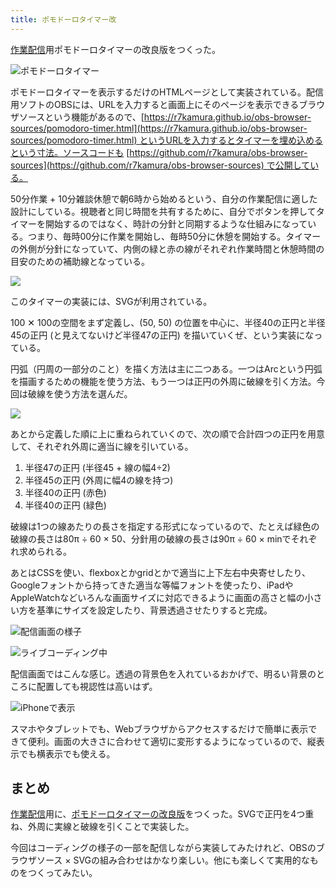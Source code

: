 ```yaml
---
title: ポモドーロタイマー改
---
```

[作業配信](https://www.youtube.com/c/r7kamura)用ポモドーロタイマーの改良版をつくった。

![](https://lh3.googleusercontent.com/docs/ADP-6oFx5h2NU61OcTwvvO7Go_ht87FUvYyRlbhKoO1MOao4V-HAJE6towpOm8WGeM-g11vZODDLZiyj-Cabul3OG6jtzTaacGsQcOXV1BFvU9q-orlPewmc-MuEPyHJMxq_q0jWKTmgEuriPIYt4UHErKQOa6LYHiu6pcj39JM-KbDyXCJBPmsEnzb95cW_2iaG7RM5R3rBlREagZ_69Z5eaoPGVUE2HhUNaTLspqx5yUsyuuJYcrxnUGGPUnWAH-fnugB535mnMgxjsbw-G8FDKvv6Hp7OaJiENxC4lOi3Ex5vHWz9v0F5qs79Yz4FYcfuL35GnGSTuij0uk9ScEbGnlW4Bv5ptaNQ1TVuU3l6EHmN0a74-aAafZMGAFjm_vuRXndLjoTmPG_E0O9hDV0ws40OQcyodqhBWUFvD1Izl7tqWJDMO1BebefValVJ2Yb-YP7iyZ1bWpmqPtx6sT9rx170AsXnNW2oyx9_Mcba2Tw2q-VeKthwOLIx0yPIQKUZFQJUAGnARQym3aYMQo6O0SSQA8rLBxeM9YYfiDJBsDg6qsscQ-Zy-PSzMx5mDrKhN7eWsx_-X8TKWLdFW1lWcgW2nvWaVzuY3Wpdqtxs7Dfx8XQah-v_5XXUm4kJj0eQDW0-i-FqYqibTdDvoyXbx75v1OJ27Ri2cCG0WgOYwiUaCMjSFXJg-ZSypAOI5fa12AnTIAoQtoDzTk3_kcTouCobKkXLKZvMIWGt4ShclbPrTidmoN9VJYHbfUBBLcHlMT5_eJ0fcCIoSgMw-i4JqaWlQBoEeEjojBFTwCmSr2_9ckCWPEwTZ2lBF-VkZX4J8736E6N0jUJTBXUn67y4fRzFciCVPHWPvHLfp6eagsAvQykCxiIpKloNWAiep3YRUWMDN23WyDak1L1DZ_PwJo07XyVUNO845Urmjhz9yCKxjFaQZ-b-BC3F82DCXw1uQa5kujPuqH-HSCKcBL9lXTeZzz5AxyElzz1lQMVh2lsAP3GwinpTayBH7adXSWc2y011IS-r6GrhH3oxFxVYVCUoQBxGpibxj30PJfSra7SjfPn4ccKCbJkdedVe05n31e3yXBy5do2Vp6BxKx9Y_TmJthyBV1nBCuHzi4L1ULd3hyyvgRrUu1hokLvkE6lD2xQevAwFoEB8_-YoE7oh1sKva3WdGexPMa5NKCNOBRVIm44rVlz0Ct0RWcJIchwtWeqd6xaydtgXKyjxqVNU51lCZH4Tw9kyG53fKVAhc1knp19BfQ "ポモドーロタイマー")

ポモドーロタイマーを表示するだけのHTMLページとして実装されている。配信用ソフトのOBSには、URLを入力すると画面上にそのページを表示できるブラウザソースという機能があるので、[https://r7kamura.github.io/obs-browser-sources/pomodoro-timer.html](https://r7kamura.github.io/obs-browser-sources/pomodoro-timer.html) というURLを入力するとタイマーを埋め込めるという寸法。ソースコードも [https://github.com/r7kamura/obs-browser-sources](https://github.com/r7kamura/obs-browser-sources) で公開している。

50分作業 + 10分雑談休憩で朝6時から始めるという、自分の作業配信に適した設計にしている。視聴者と同じ時間を共有するために、自分でボタンを押してタイマーを開始するのではなく、時計の分針と同期するような仕組みになっている。つまり、毎時00分に作業を開始し、毎時50分に休憩を開始する。タイマーの外側が分針になっていて、内側の緑と赤の線がそれぞれ作業時間と休憩時間の目安のための補助線となっている。

![](https://lh3.googleusercontent.com/docs/ADP-6oE6H4SvSQJFI39cfjm1EH1OMnVrWqyDbqTKIFySYDlmEU1JLZGjHIqreg8q84CvEV16ff5qsN2cE8N5bP8MwDRGiiwRrKWrPqEiHB0WoeksKgUBWHM0yBXm1I6p1HTy_9taZM6pZsFnqmLNa0D496rzeGcegLCPNcPyNyLgElmI6GeR1nMTc9VJOVdLpxjiMEXLIV-RvOxDF6yo7oZmLwfhSPzc8dxH213SPDfh_sncnVUZqu5LJvkdXbptv0yjyEJC3_19p3lz_QYjdC8NuV525UKevHi1JnC8je74U6unOZ9hLw_vRupRUdFb-LPYC-eRjLvIAertvwjT2usyhAzzuZQTamAiQknTue-tzTtJRAGeKRSUhkX0j-hzqkiMhXPHHFGTARXySKY7nJ8jv17qOudWSzefoh0EMJOSKbzzTShGc69DVtMTeFTVoPYXIYsYkfhH4YXp-X9i2r8EmNXgJaSiEkL5SwcOsQpTXwTfHfHPtSDVqOl6oI4ZwgloSFT_Pb0k8_NMF5rY9xC5aH4MMxp1qQCTiaO1JW7-sH_HR8vc5HAGIf7ZCSzqJor90PxskkTGFcJi1yBb52-eL0vxv4AEzrKegMiSE7YsLo7esf81aV8yzEJCd9XC0symShJs0iWchAihwPvgi4deOCq2A3A-dx7iUEEU8tw916raTYZIMKpEq-jv5ZvmnO0pkoXGvKdk409iUxMM_EnPHsgxNk_0zNXb3r4Fa7NcwoImGMqRnuBAfppcSxNKl1pGTrjh7PuyJY0qvdTXYP3dOU-c3HgqdP-21vr8eK5yohAJt5JQ-ewcra9kp2F0X0iFGCZKgqrUi-r8eToQhznEn8aM0zBTFnRw76H9vqbvXqzCbIhpFpVchq7mYgbEsDOknKhDJf4j9ShRllI2aDgPY0hTXQyTtDi2oc1-DiJXo_rHNHSb0DRFqalN43orC0Vv6dt23FBnaffx-8IRKkL4grFlDqx3eMIDe_a_2AZZJ23E0Oytx5yTIdWdPZ6rbbGqNYP-XKNGDFMFbNscJJwxIiCWbTv44_Ap_Oopu155bBD2K7qADC9A7or3Xjlq_SFAePFiulklY_QmXzqQbrVegrNlF0TFBJu-VEGRCV_YyYGbUj8IIkRpwgZIDntug6PzoT5hZNV1i1VW8kFXU-S772jl4OYqaoaYdE99PuCOqF89pmnO3f-b7M6SRnXJ_B9EcDpfteLQepzKOum9fe6w2uFrq2CS5oRAMTZ5r17U3atNdNe5wg)

このタイマーの実装には、SVGが利用されている。

100 ✕ 100の空間をまず定義し、(50, 50) の位置を中心に、半径40の正円と半径45の正円 (と見えてないけど半径47の正円) を描いていくぜ、という実装になっている。

円弧（円周の一部分のこと）を描く方法は主に二つある。一つはArcという円弧を描画するための機能を使う方法、もう一つは正円の外周に破線を引く方法。今回は破線を使う方法を選んだ。

![](https://lh3.googleusercontent.com/docs/ADP-6oHolfQzlpsAUtYfCaf7canQWL0F_T_ZVur7HRWTq07Js6_bk08qUj-6oYbksyQrtsDJ7hO_gwgJOTcWH3-m6ZWrH__jrM2_hg1H6wVnRtkz4cC1_G1vBLdq8eY2GbbZCtovJ1HFMUSiq0RufL2ZAwmcervN_zvbGeYRUid7ijqifHo7oouwhhOQcSI8-wzJHhtP5S6cdRvODDFBUCrgh76L5hqKvx-hdXAHhRzScXAG8jL2F71TP_uZ_LTEdXfeV8UbCf1MsoVtXU6zQfWuQ5xStvLQ8B8wJ-jLN0S9ap9ZNQUdNSBxTo7R7ynTWHQC4sSrY7QWxExEHfmLkM21CN0nL51U5tzX9dSRXqfigT1pOYceo28KjJN3i5Yh6kSNBNSswH1i2Uj4OlbvQI2Nqsd-VEY3zSe1wOqwvAwyqt9PANVcWLtdSbhUHWsU_JOShFIn3hCcQFLLez7-Y9jwY_IHfyfKtpkQE8StlnfXiM8yjdwSojwdr8TbpMmk4ieSCHW52jxWIlpUaJPWaw95i5AlzJhJq6FxvGPdtRK_rS6W4kkksRbJ-DVQgTRwf4njdH3RWxO3ykUM3_Ln5yYJjNGbu9CGqD0WuOep9I2dD9WBZvePpVoZgMV8yFn4A91vuRKM6pOpJ1xgaUJW-PQ7AvbtmU8MreOfAMJNOsM_IyvCzsC2BpoA0e2J-ivHz9p-VvAMNYk1AcQ2zP7OBc9a4cKVUt4e399p-FBU4X3ql5BpgZr1KvxIM9TxfItBPjRmZBtq1pyDKNCoepShaq53hjTT1ZPfQfxvPYi65Ri6aM8F9H-Fa0lWkp58EbZkY4Twl8k1iL4f8kpKklcs8XQmY4lm0A5PX8ZOkBG8ozCHBsE-zcURhcKLeydmKkuG_YJQ7Ct4rUBFy5qyybsYiVAt3dRUk25gRGr-cEYGINbUTuPEorCixkmNOOyz7lLST945VWBUpvC3fSXEhwb4oCrNKG1Q_x31iiwVMJn-6k0SgYjOGLha219bQOz6uU7U4YSvS25wcxLgL6aYLdBfLL9Gy__GBNy8X9pG-H4Cu3jxasgrxvQgoCTqI7YSHGq7Rdc-fqZBf26zJ9O_0Nl3EXjNmgqEdbznIaT65tGEeElBqM706gsfDmsLqYPDZ3BBA-zfIf8HL3KQnoswoTJmj7Ll2JQDEjLgbJh_9fmgi_cyrwB2yks987s943qUuD4HNwNzgub09oX3_JS5aF3_s2EI5ycoWAH1hDoXyNgF7-LiFFUi4xBWDA)

あとから定義した順に上に重ねられていくので、次の順で合計四つの正円を用意して、それぞれ外周に適当に線を引いている。

1.  半径47の正円 (半径45 + 線の幅4÷2)
2.  半径45の正円 (外周に幅4の線を持つ)
3.  半径40の正円 (赤色)
4.  半径40の正円 (緑色)

破線は1つの線あたりの長さを指定する形式になっているので、たとえば緑色の破線の長さは80π ÷ 60 × 50、分針用の破線の長さは90π ÷ 60 × minでそれぞれ求められる。

あとはCSSを使い、flexboxとかgridとかで適当に上下左右中央寄せしたり、Googleフォントから持ってきた適当な等幅フォントを使ったり、iPadやAppleWatchなどいろんな画面サイズに対応できるように画面の高さと幅の小さい方を基準にサイズを設定したり、背景透過させたりすると完成。

![](https://lh3.googleusercontent.com/docs/ADP-6oGSfuh-foJiDoVKx42rGVVFpjI-RiZouuH05sWP-yZpcWnH669RNiVuBzVmmGXqHKmTWKwfknJFZhK_tpsdf78GDdSYPiHy6R9SAsymT12MViVLndzVJxYGA0RtifD0t5qPkqOQxVnhQlInImA8UcSmpuQM2b_IG2PDFe10t7LoX-ETQRAu5RACxL-iiKJS1wmd2Tj7VPtH2f9jocxHAVMICapkvcSOJOwiccNfPMNcigFpR05a6BEs1vDATtIF1jAY464a-EQvVk7kIZm7cX_MSCs3p5gQzRpYR74B8X5CfmVqDf9edpIUQcidAaSu_1FLYm9tVU3a0r8sVh03sGU3SoI5fWw9Hj7gs5QyxcD6h-gjgsRrhkqlU6vJf47Snb_uDAMAOyzao9YwRLMlWGl7NXcwFes2SM-CL-OwtBMfyGpswyCR6CbBfQfoxMppWudS5NbwRy8vx2OOBg39Q_jSdVh4Y5FBwM23LUJJOl4oUoXzesAkBXtoo5rMVs1wCsAiJKP3SzZ21ypHkhyOrr-v3F-6Dqd4zwZulk_5f64uVaU-hoSmr13jXS8_GFD1ywy_8Jbm2zfAWOPtd8vHZ3UnCAqNvpK5xd5PGAsr3u2pjGXuh63CXswEclYlHlS3ZjPMCr4vhs2Gx26GhUcrMEIZWmU96p3g4shDH8vHMMyfLZafy9VPjbJv9SbiAG9yA1lOW9hAtqEn6XKyZ5tjSWlIKjNlD66DA4xjiMjYqe0F9SjsxEe0vbMBPjFz9EoJUV63hTNf543L7HQHuCJcC0URT_pAzHOqdQwzR7hV-VDONKJNeZ7xzu_1VCKqBAgU97674vgaMVFv9LPD_vVFq2-TgqdCKC6gKZ3fZo6rOQcat5wrvnX8nC0_kodcieZjhRHmJlSUEGloBFZAVap8b63kgiOXyyF_Kx30FFoMWuX-jcN3BjN8K-fQ-RuYmFo14kd-YZe8-uKQ63rylB35eCen9ByS8PVMnvpV7BblwzSIBMmwPnJd6eC-Xl8jIiJytDap0jCK2lsBKg8kc1Pecu_Y1Eivv-is0Q0bU5NfS77nqa5DBuMw4X8nZlSD-6qn4w_Fu1LtnIvnF8cOrpLjbazseuc9LNdGIojZQ3sEybJKY4iWdSB32NjmF-zZapLwdSJB0rmEVyWKg6syFLyNLDUZRpu_QlGWKUNqvsvz5CM_V1de1o6CB8ZAkr8sGAC5dNhykN4ans7bJRJoMIH_Ico5ZA48Os9FoOzLSiGGmVARo-ptAQ "配信画面の様子")

![](https://lh3.googleusercontent.com/docs/ADP-6oGNNrN35HSk0-eGhl7Ymlw-XRlIFUv3UXPTZ6oVquhXgcL_ilIsNLTsJol5nwL31j83V3c-fLUzlyJaJgZNqu4t-tABDW6Jf6ZCiaDvVrTrrnfzUfkOXXf3AVzWt4FNaoTOZr_eJRMNXk1wom0zZj19ockcQSBfwADgr7UP2T8VZn_cBdgs_mfM-CsQU1nzAdPzOCQr-9qh0CnPuwz3WkeByqC_9whJxYo1Z1Da3kYwLqYEsz-Hvqs0CznnZd8nrUxqWQbE-uIGagCia84CsXfO420ERY1Mq7JrBsCInWZOOeNfuF8SS06UPuPmqCW30OkM-xrFn-JIPnVmgAdSMu5R1ufQYrSsXlDgOyGwQMSdfIcfs5aAWUPJ08Ib4ACbDSkKNxNfTWnCgSySdmNSqJgZsyox5Jv0J7IQfrtX3rry47Tl2pjELzE36khMFBBoXY2o6DNP2SxJcyClSFS_iOSFoPSwOZmTTI8acnd2UCA6Ip19RJTE5eOvpB4kdHU7t5tfRA-9lb3EvUJWyzLlyYcSM9wUZ95bhMcmEeDnltZIcoASs0mXxiD-_oCG9l0r9RIAMGpn-q5xeywLUTu49VIU6FG-SuM_EaBIfLn0zGkfKfNEF05vKiqcnijdEky-LaMJxjinAHCCaOtqP9Ou087D_dcksY1Obw2rwR178q8ZbpEmYpDTaN0f1N3jLYdX8apJjKXNS1UqdflEvNkpz2rexp8iT49epU_Pc0SKpGWkR5mU1t1G-T5S5D3LqRxu3kmRnRE70EuT0KACLJXLTsE9jhEKU9H6ZACvBUUztopLOHSnuLtueTNdfA_Nc_TZpSA7k5ISE1JSndEAYz5XTe9kQ07emkR5zN9ixEJksi3pczZJ7d6BG0u5OLEbsohXfo56mo1xaqFdoZ-9JoNgAu4277njEwdNZPy0S8kYCbC8fd4DppQyfFUPBWFB2jkq1ftp3sAbgY_JNEuMIjFaGD21NsIdBhQQ98jkjXy7FGIQ4_9yvE9umUFGuW9bOMSW4d38aqazPsUx1LfC3Og3sIP2a4DjyOXmJ8CtyeqOZRyuMcVM8sNLasD0u-WSlxLthq-pjgQ66UBlb1Btljm8TkbZl--AAxqtVYXqsP49x731DHBGJ8lg3OCVdDc4L-Bxcyz5BCWoHsSCXRlrzfhl1Dtznww5874idO-IKOnuphNw1DZfBm52M_fiK3hvtNQX-jm-sArayfmmu1ycL9FITvlZhX3P0WZc4uloaEtDilVi3XnBbw "ライブコーディング中")

配信画面ではこんな感じ。透過の背景色を入れているおかげで、明るい背景のところに配置しても視認性は高いはず。

![](https://lh3.googleusercontent.com/docs/ADP-6oF25JgMfcQGEZwj1XiZYqkqgtcwstOhv9bGx8a9P70WeGd-7OTq5y1WWyq2UUuo63Pa5l9wmBCRpeeO4hJaN9uT0KT6Ix791xNR0dDXkTM4MPSrk4_9L9yJyKAnQZtW6FsOXgj32Wu9i_1-ecbXd9tmvdFb_m8_ASFtFbzcXe3ApeX1zim8-oger0kNrtoj7bQYzXHmWaFQTZp5grpv8tQTfMOB8Pr70lHZ8F-JgM3EGk3Aiy8hZAW1xsIGhuXdWp83eJfb1AcL7c4WCHxq78-QE0qmY-dDyRXsPTmPwzJ45suZyE3xqfzkCNaAYstlkRPuDwb1xAbnV2UVkxojneE7vRarr9o4RUyCPorpJ_atV0SToQSS7FORYatiz6TgaUbnFj7FzosR-D83dkAepv-YuMylkbJo0R76G87U2keWM6AkO9I1a1h64Mr1wdD6ebL3ZVetyMeiBK190OTnap6rOKrhdxfZZV4YFF05O7XBL4PvhWQjTugm-DDUvw9v7xl8h6Mp7gZXGQByAZZxjm6p3LQp-ti18k88DX_f-Q8LNzE3ptB3V0wbhT0qxWl067SU1zwE7qcNTQXh96vPwI0dY5Q_GqWz5__Axa4CnR-ZeuVwmROS9_hkRIc8NJnSaQ1HL1usxVjmvyfemTKhQNRW9v_VhqUKfVwWsAC4YB6LL0Bmi1gs6dqZMmrOmfP0jiTc4UIxWWFLVsG89-U4CPuTVZOpB079IxfkFG-gtRG-oDlv4X1lC6xO4fJUSZbEtrMReIfYxVfu3wZU5xlC3Jg6bqUbC2jvrhSgF129sqX2t0MLompX_r2--dEJulsusJ9SZbPQZfpMjT253W-74bwsW_sklRtgAV_xOIvjMSbvuuhfAcHQU-1d2nEhkG0VcT4rQnk5Gepo3he9Q56PYlhoSCyOVKcpoahGRNVxlYRy-ZOV36B8rMHxDCtnVEvd3iBPx26boZBirFTDWK_lLVpjHP_XSxiJaXTATh3-hMZ8WCDZqJw6IBxl4OP9R3jOY7_SwtOXgtflw4avTEo3xrNh9L33vPcywyvLfs7eEzzGvZinASLmYCwkho0dzurmaQBhlsXO0gxoEeNDp5AO0GfDaBL-fmtT7ZsGKvjpzXbvqmWOKEWbui3DbRXkGmQxzIkA6FXeDcJMYORvo6bzbtVkl4A4iy1gv1VVnopMbpT39flECb6p474DAmBbTqMxYa4Dtt_68H7AAwoIIAr8qyAoWmTVYeIT1YcEuuEA2rYa8us7Gg "iPhoneで表示")

スマホやタブレットでも、Webブラウザからアクセスするだけで簡単に表示できて便利。画面の大きさに合わせて適切に変形するようになっているので、縦表示でも横表示でも使える。

まとめ
---

[作業配信](https://www.youtube.com/c/r7kamura)用に、[ポモドーロタイマーの改良版](https://github.com/r7kamura/obs-browser-sources)をつくった。SVGで正円を4つ重ね、外周に実線と破線を引くことで実装した。

今回はコーディングの様子の一部を配信しながら実装してみたけれど、OBSのブラウザソース × SVGの組み合わせはかなり楽しい。他にも楽しくて実用的なものをつくってみたい。
